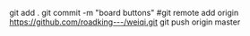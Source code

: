 git add .
git commit -m "board buttons"
#git remote add origin https://github.com/roadking---/weiqi.git
git push origin master